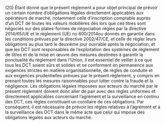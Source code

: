 (20) Étant donné que le présent règlement a pour objet principal de prévoir un certain nombre d’obligations légales directement applicables aux opérateurs de marché, notamment celle d’inscription comptable auprès d’un DCT de toutes les valeurs mobilières dès lors que ces titres sont négociés sur des plates-formes de négociation régies par la directive 2014/65/UE et le règlement (UE) no 600/2014ou donnés en garantie dans les conditions prévues par la directive 2002/47/CE, et celle de régler leurs obligations au plus tard le deuxième jour ouvrable après la négociation, et que les DCT sont responsables de l’exploitation des systèmes de règlement de titres et de la mise en œuvre des mesures destinées à garantir la ponctualité du règlement dans l’Union, il est essentiel de veiller à ce que tous les DCT soient sûrs et solides et se conforment en permanence aux exigences strictes en matière organisationnelle, de règles de conduite et aux exigences prudentielles prévues par le présent règlement, y compris en prenant toutes les mesures raisonnables pour lutter contre la fraude et la négligence. Les obligations légales imposées aux acteurs du marché par le présent règlement doivent donc aller de pair avec des règles uniformes et directement applicables concernant l’agrément et la surveillance en continu des DCT, ces règles constituant un corollaire de ces obligations. Par conséquent, il est nécessaire de prévoir les règles relatives à l’agrément et à la surveillance des DCT dans le même acte que celui qui impose des obligations légales aux acteurs du marché.